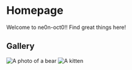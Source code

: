 # Homepage
Welcome to ne0n-oct0!! Find great things here!

## Gallery
![A photo of a bear](https://placebear.com/512/512)
![A kitten](https://placekitten.com/g/512/512)
